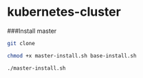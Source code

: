 # kubernetes-cluster

###Install master
```bash
git clone 
```
```bash
chmod +x master-install.sh base-install.sh
```
```bash
./master-install.sh
```
